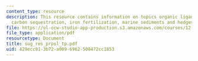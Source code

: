 ```yaml
---
content_type: resource
description: This resource contains information on topics organic ligand-metal biogeochemistry,
  carbon sequestration, iron fertilization, marine sediments and hedges hypothesis.
file: https://ol-ocw-studio-app-production.s3.amazonaws.com/courses/12-746-marine-organic-geochemistry-spring-2005/429ecc913b72a0096962508472cc1853_sug_res_prpsl_tp.pdf
file_type: application/pdf
resourcetype: Document
title: sug_res_prpsl_tp.pdf
uid: 429ecc91-3b72-a009-6962-508472cc1853
---
```

